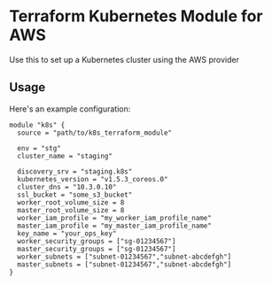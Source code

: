 # Terraform Kubernetes Module for AWS

Use this to set up a Kubernetes cluster using the AWS provider

## Usage

Here's an example configuration:

```hcl
module "k8s" {
  source = "path/to/k8s_terraform_module"

  env = "stg"
  cluster_name = "staging"

  discovery_srv = "staging.k8s"
  kubernetes_version = "v1.5.3_coreos.0"
  cluster_dns = "10.3.0.10"
  ssl_bucket = "some_s3_bucket"
  worker_root_volume_size = 8
  master_root_volume_size = 8
  worker_iam_profile = "my_worker_iam_profile_name"
  master_iam_profile = "my_master_iam_profile_name"
  key_name = "your_ops_key"
  worker_security_groups = ["sg-01234567"]
  master_security_groups = ["sg-01234567"]
  worker_subnets = ["subnet-01234567","subnet-abcdefgh"]
  master_subnets = ["subnet-01234567","subnet-abcdefgh"]
}

```
